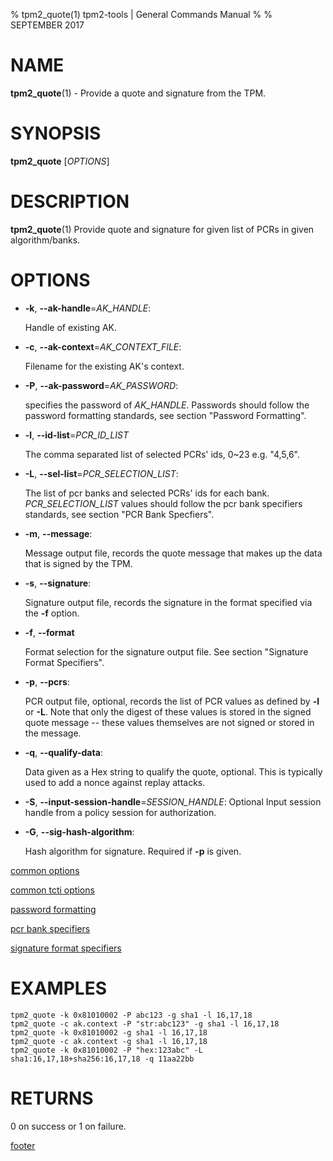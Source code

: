 % tpm2_quote(1) tpm2-tools | General Commands Manual
%
% SEPTEMBER 2017

# NAME

**tpm2_quote**(1) - Provide a quote and signature from the TPM.

# SYNOPSIS

**tpm2_quote** [*OPTIONS*]

# DESCRIPTION

**tpm2_quote**(1) Provide quote and signature for given list of PCRs in given algorithm/banks.

# OPTIONS

  * **-k**, **--ak-handle**=_AK\_HANDLE_:

    Handle of existing AK.

  * **-c**, **--ak-context**=_AK\_CONTEXT\_FILE_:

    Filename for the existing AK's context.

  * **-P**, **--ak-password**=_AK\_PASSWORD_:

    specifies the password of _AK\_HANDLE_. Passwords should follow the
    password formatting standards, see section "Password Formatting".

  * **-l**, **--id-list**=_PCR\_ID\_LIST_

	The comma separated list of selected PCRs' ids, 0~23 e.g. "4,5,6".

  * **-L**, **--sel-list**=_PCR\_SELECTION\_LIST_:

    The list of pcr banks and selected PCRs' ids for each bank.
    _PCR\_SELECTION\_LIST_ values should follow the
    pcr bank specifiers standards, see section "PCR Bank Specfiers".

  * **-m**, **--message**:

    Message output file, records the quote message that makes up the data that
    is signed by the TPM.

  * **-s**, **--signature**:

    Signature output file, records the signature in the format specified via the **-f**
    option.

  * **-f**, **--format**

    Format selection for the signature output file. See section "Signature Format Specifiers".

  * **-p**, **--pcrs**:

    PCR output file, optional, records the list of PCR values as defined
    by **-l** or **-L**.  Note that only the digest of these values is stored in the
    signed quote message -- these values themselves are not signed or
    stored in the message.

  * **-q**, **--qualify-data**:

    Data given as a Hex string to qualify the  quote, optional. This is typically
    used to add a nonce against replay attacks.

  * **-S**, **--input-session-handle**=_SESSION\_HANDLE_:
    Optional Input session handle from a policy session for authorization.

  * **-G**, **--sig-hash-algorithm**:

    Hash algorithm for signature. Required if **-p** is given.

[common options](common/options.md)

[common tcti options](common/tcti.md)

[password formatting](common/password.md)

[pcr bank specifiers](common/password.md)

[signature format specifiers](common/signature.md)

# EXAMPLES

```
tpm2_quote -k 0x81010002 -P abc123 -g sha1 -l 16,17,18
tpm2_quote -c ak.context -P "str:abc123" -g sha1 -l 16,17,18
tpm2_quote -k 0x81010002 -g sha1 -l 16,17,18
tpm2_quote -c ak.context -g sha1 -l 16,17,18
tpm2_quote -k 0x81010002 -P "hex:123abc" -L sha1:16,17,18+sha256:16,17,18 -q 11aa22bb
```

# RETURNS

0 on success or 1 on failure.

[footer](common/footer.md)
